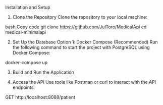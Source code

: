 Installation and Setup
1. Clone the Repository
Clone the repository to your local machine:

bash
Copy code
git clone https://github.com/JulToro/MedicalApi
cd medical-minimalapi

2. Set Up the Database
Option 1: Docker Compose (Recommended)
Run the following command to start the project with PostgreSQL using Docker Compose:

docker-compose up

3. Build and Run the Application

4. Access the API
Use tools like Postman or curl to interact with the API endpoints:

GET http://localhost:8088/patient